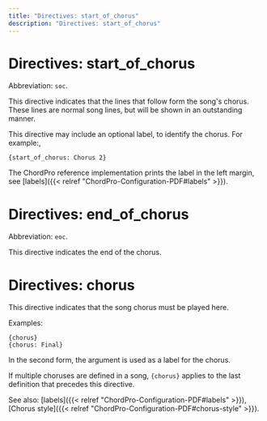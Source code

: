 ```yaml
---
title: "Directives: start_of_chorus"
description: "Directives: start_of_chorus"
---
```


# Directives: start_of_chorus

Abbreviation: `soc`.

This directive indicates that the lines that follow form the song's chorus. These lines are normal song lines, but will be shown in an outstanding manner.

This directive may include an optional label, to identify the chorus.
For example:,

    {start_of_chorus: Chorus 2}

The ChordPro reference implementation prints the label in the left
margin, see [labels]({{< relref "ChordPro-Configuration-PDF#labels" >}}).

# Directives: end_of_chorus

Abbreviation: `eoc`.

This directive indicates the end of the chorus.

# Directives: chorus

This directive indicates that the song chorus must be played here. 

Examples:

    {chorus}
    {chorus: Final}

In the second form, the argument is used as a label for the chorus. 

If multiple choruses are defined in a song, `{chorus}` applies to the
last definition that precedes this directive.

See also: [labels]({{< relref "ChordPro-Configuration-PDF#labels" >}}),
	[Chorus style]({{< relref "ChordPro-Configuration-PDF#chorus-style" >}}).
